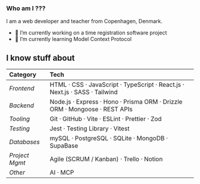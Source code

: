 ### Who am I ???
I am a web developer and teacher from Copenhagen, Denmark.


<!--
**clurts/clurts** is a ✨ _special_ ✨ repository because its `README.md` (this file) appears on your GitHub profile.

Here are some ideas to get you started:

- 🔭 I’m currently working on ...
- 🌱 I’m currently learning ...
- 👯 I’m looking to collaborate on ...
- 🤔 I’m looking for help with ...
- 💬 Ask me about ...
- 📫 How to reach me: ...
- 😄 Pronouns: ...
- ⚡ Fun fact: ...
-->





- 🔭 I’m currently working on a time registration software project
- 🌱 I’m currently learning Model Context Protocol

## I know stuff about

| Category          | Tech                                                                        |
|:------------------|:----------------------------------------------------------------------------|
| *Frontend*        | HTML · CSS · JavaScript · TypeScript · React.js · Next.js · SASS · Tailwind |
| *Backend*         | Node.js · Express · Hono · Prisma ORM · Drizzle ORM · Mongoose · REST APIs  |
| *Tooling*         | Git · GitHub · Vite · ESLint · Prettier · Zod                               |
| *Testing*         | Jest · Testing Library · Vitest                                             |
| *Databases*       | mySQL · PostgreSQL · SQLite · MongoDB · SupaBase                            |
| *Project Mgmt*    | Agile (SCRUM / Kanban) · Trello · Notion                                    |
| *Other*           | AI · MCP    
